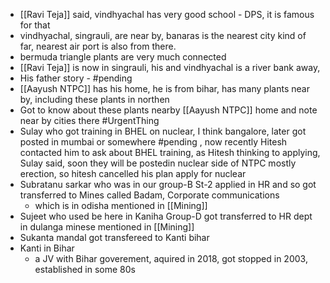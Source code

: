 - [[Ravi Teja]] said, vindhyachal has very good school - DPS, it is famous for that
- vindhyachal, singrauli, are near by, banaras is the nearest city kind of far, nearest air port is also from there.
- bermuda triangle plants are very much connected
- [[Ravi Teja]] is now in singrauli, his and vindhyachal is a river bank away, 
- His father story - #pending 
- [[Aayush NTPC]] has his home, he is from bihar, has many plants near by, including these plants in northen
- Got to know about these plants nearby [[Aayush NTPC]] home and note near by cities there #UrgentThing 
- Sulay who got training in BHEL on nuclear, I think bangalore, later got posted in mumbai or somewhere #pending , now recently Hitesh contacted him to ask about BHEL training, as Hitesh thinking to applying, Sulay said, soon they will be postedin nuclear side of NTPC mostly erection, so hitesh cancelled his plan apply for nuclear
- Subratanu sarkar who was in our group-B St-2 applied in HR and so got transferred to Mines called Badam, Corporate communications
	- which is in odisha mentioned in [[Mining]]
- Sujeet who used be here in Kaniha Group-D got transferred to HR dept in dulanga minese mentioned in [[Mining]]
- Sukanta mandal got transfereed to Kanti bihar
- Kanti in Bihar
	- a JV with Bihar goverement, aquired in 2018, got stopped in 2003, established in some 80s